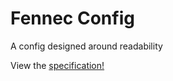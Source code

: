 # Fennec Config

A config designed around readability

View the [specification!](specification.fennec)